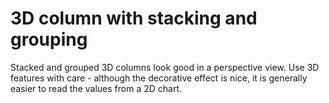 # 3D column with stacking and grouping

Stacked and grouped 3D columns look good in a perspective view. Use 3D features with care -
although the decorative effect is nice, it is generally easier to read the values
from a 2D chart.
